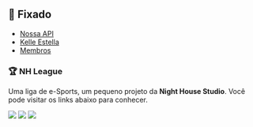## 📌 Fixado
- [Nossa API](https://github.com/NightHouseStudio/.github/blob/main/profile/API_GUIDE.md)
- [Kelle Estella](https://github.com/NightHouseStudio/KelleEstellaDiscord/)
- [Membros](https://github.com/orgs/NightHouseStudio/people)

### 🏆 NH League
Uma liga de e-Sports, um pequeno projeto da **Night House Studio**. Você pode visitar os links abaixo para conhecer.

<a href="https://www.twitch.tv/nh_league" target="_blank"><img src="https://img.shields.io/badge/Twitch-9146FF?style=for-the-badge&logo=twitch&logoColor=white" target="_blank"></a>
<a href="https://www.instagram.com/nh_league" target="_blank"><img src="https://img.shields.io/badge/Instagram-C13584?style=for-the-badge&logo=instagram&logoColor=white" target="_blank"></a>
<a href="https://www.twitter.com/nh_league" target="_blank"><img src="https://img.shields.io/badge/Twitter-1DA1F2?style=for-the-badge&logo=twitter&logoColor=white" target="_blank"></a>
